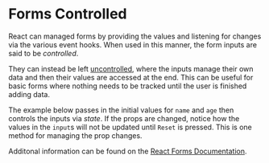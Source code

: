 # Forms Controlled

React can managed forms by providing the values and listening for changes via the various event hooks. When used in this manner, the form inputs are said to be _controlled_. 

They can instead be left [uncontrolled](https://reactjs.org/docs/uncontrolled-components.html), where the inputs manage their own data and then their values are accessed at the end. This can be useful for basic forms where nothing needs to be tracked until the user is finished adding data.

The example below passes in the initial values for `name` and `age` then controls the inputs via _state_. If the props are changed, notice how the values in the `input`s will not be updated until `Reset` is pressed. This is one method for managing the prop changes.

Additonal information can be found on the [React Forms Documentation](https://reactjs.org/docs/forms.html).
